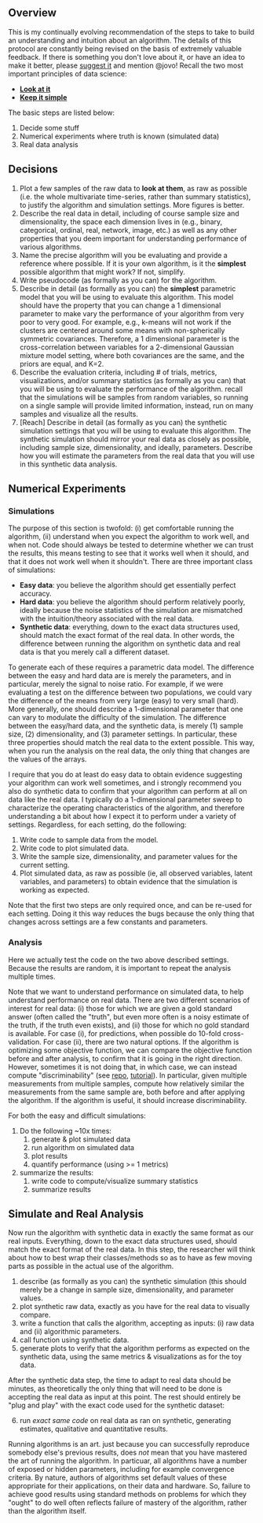 ## Overview

This is my continually evolving recommendation of the steps to take to build an understanding and intuition about an algorithm. The details of this protocol are constantly being revised on the basis of extremely valuable feedback.  If there is something you don't love about it, or have an idea to make it better, please [suggest it](https://github.com/neurodata/checklists/issues/new) and mention @jovo!  Recall the two most important principles of data science:

- [**Look at it**](https://www.youtube.com/watch?v=EF8GhC-T_Mo)
- [**Keep it simple**](https://youtu.be/DWKijJ9n-VQ?t=45s)

The basic steps are listed below:

1. Decide some stuff
2. Numerical experiments where truth is known (simulated data)
3. Real data analysis


## Decisions 

1. Plot a few samples of the raw data to **look at them**, as raw as possible (i.e. the whole multivariate time-series, rather than summary statistics), to justify the algorithm and simulation settings. More figures is better.
6. Describe the real data in detail, including of course sample size and dimensionality, the space each dimension lives in (e.g., binary, categorical, ordinal, real, network, image, etc.) as well as any other properties that you deem important for understanding performance of various algorithms.
1. Name the precise algorithm will you be evaluating and provide a reference where possible. If it is your own algorithm, is it the **simplest** possible algorithm that might work? If not, simplify.
1. Write pseudocode (as formally as you can) for the algorithm.
2. Describe in detail (as formally as you can) the **simplest** parametric model that you will be using to evaluate this algorithm. This model should have the property that you can change a 1 dimensional parameter to make vary the performance of your algorithm from very poor to very good.  For example,  e.g., k-means will not work if the clusters are centered around some means with non-spherically symmetric covariances. Therefore, a 1 dimensional parameter is the cross-correlation between variables for a 2-dimensional Gaussian mixture model setting, where both covariances are the same, and the priors are equal, and K=2.
3. Describe the evaluation criteria, including # of trials, metrics, visualizations, and/or summary statistics (as formally as you can) that you will be using to evaluate the performance of the algorithm. recall that the simulations will be samples from random variables, so running on a single sample will provide limited information, instead, run on many samples and visualize all the results.
4. [Reach] Describe in detail (as formally as you can) the synthetic simulation settings that you will be using to evaluate this algorithm.  The synthetic simulation should mirror your real data as closely as possible, including sample size, dimensionality, and ideally, parameters.  Describe how you will estimate the parameters from the real data that you will use in this synthetic data analysis. 



## Numerical Experiments 

### Simulations

The purpose of this section is twofold: (i) get comfortable running the algorithm, (ii) understand when you expect the algorithm to work well, and when not. Code should always be tested to determine whether we can trust the results, this means testing to see that it works well when it should, and that it does not work well when it shouldn't.  There are three important class of simulations:

- **Easy data**: you believe the algorithm should get essentially perfect accuracy.
- **Hard data**: you believe the algorithm should perform relatively poorly, ideally because the noise statistics of the simulation are mismatched with the intuition/theory associated with the real data.
- **Synthetic data**: everything, down to the exact data structures used, should match the exact format of the real data. In other words, the difference between running the algorithm on synthetic data and real data is that you merely call a different dataset.

To generate each of these requires a parametric data model.  The difference between the easy and hard data are is merely the parameters, and in particular, merely the signal to noise ratio. For example, if we were evaluating a test on the difference between two populations, we could vary the difference of the means from very large (easy) to very small (hard).  More generally, one should describe a 1-dimensional parameter that one can vary to modulate the difficulty of the simulation.  The difference between the easy/hard data, and the synthetic data, is merely (1) sample size, (2) dimensionality, and (3) parameter settings.  In particular, these three properties should match the real data to the extent possible.  This way, when you run the analysis on the real data, the only thing that changes are the values of the arrays.


I require that you do at least do easy data to obtain evidence suggesting your algorithm can work well sometimes, and i strongly recommend you also do synthetic data to confirm that your algorithm can perform at all on data like the real data. I typically do a 1-dimensional parameter sweep to characterize the operating characteristics of the algorithm, and therefore understanding a bit about how I expect it to perform under a variety of settings. Regardless, for each setting, do the following:


1. Write code to sample data from the model. 
2. Write code to plot simulated data.
3. Write the sample size, dimensionality, and parameter values for the current setting. 
4. Plot simulated data, as raw as possible (ie, all observed variables, latent variables, and parameters) to obtain evidence that the simulation is working as expected.

Note that the first two steps are only required once, and can be re-used for each setting. Doing it this way reduces the bugs because the only thing that changes across settings are a few constants and parameters.



### Analysis

Here we actually test the code on the two above described settings.  Because the results are random, it is important to repeat the analysis multiple times.

Note that we want to understand performance on simulated data, to help understand performance on real data. There are two different scenarios of interest for real data: (i) those for which we are given a gold standard answer (often called the "truth", but even more often is a noisy estimate of the truth, if the truth even exists), and (ii) those for which no gold standard is available. For case (i), for predictions, when possible do 10-fold cross-validation.  For case (ii), there are two natural options.  If the algorithm is optimizing some objective function, we can compare the objective function before and after analysis, to confirm that it is going in the right direction.  However, sometimes it is not doing that, in which case, we can instead compute  "discriminability" (see [repo](https://github.com/neurodata/discriminability), [tutorial](http://docs.neurodata.io/checklists/Tutorials/R/Discriminability/discriminability_tutorial.html)).  In particular, given multiple measurements from multiple samples, compute how relatively similar the measurements from the same sample are, both before and after applying the algorithm.  If the algorithm is useful, it should increase discriminability.

For both the easy and difficult simulations:

1. Do the following ~10x times:
    1. generate & plot simulated data
    1. run algorithm on simulated data
    1. plot results
    1. quantify performance (using >= 1 metrics)
2. summarize the results:
    1. write code to compute/visualize summary statistics
    1. summarize results



## Simulate and Real Analysis

Now run the algorithm with synthetic data in exactly the same format as our real inputs. Everything, down to the exact data structures used, should match the exact format of the real data. In this step, the researcher will think about how to best wrap their classes/methods so as to have as few moving parts as possible in the actual use of the algorithm.

1. describe (as formally as you can) the synthetic simulation (this should merely be a change in sample size, dimensionality, and parameter values.
1. plot synthetic raw data, exactly as you have for the real data to visually compare.
1. write a function that calls the algorithm, accepting as inputs: (i) raw data and (ii) algorithmic parameters.
1. call function using synthetic data. 
1. generate plots to verify that the algorithm performs as expected on the synthetic data, using the same metrics & visualizations as for the toy data.

After the synthetic data step, the time to adapt to real data should be minutes, as theoretically the only thing that will need to be done is accepting the real data as input at this point. The rest should entirely be "plug and play" with the exact code used for the synthetic dataset:

6. run *exact same code* on real data as ran on synthetic, generating estimates, qualitative and quantitative results. 


Running algorithms is an art.  just because you can successfully reproduce somebody else's previous results, does *not* mean that you have mastered the art of running the algorithm.  In particuar, all algorithms have a number of exposed or hidden parameters, including for example convergence criteria.  By nature, authors of algorithms set default values of these appropriate for their applications, on their data and hardware.  So, failure to achieve good results using standard methods on problems for which they "ought" to do well often reflects failure of mastery of the algorithm, rather than the algorithm itself.  
